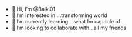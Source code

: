 - 👋 Hi, I’m @Balki01
- 👀 I’m interested in ...transforming world
- 🌱 I’m currently learning ...what Im capable of
- 💞️ I’m looking to collaborate with...all my friends

<!---
Balki01/Balki01 is a ✨ special ✨ repository because its `README.md` (this file) appears on your GitHub profile.
You can click the Preview link to take a look at your changes.
--->

